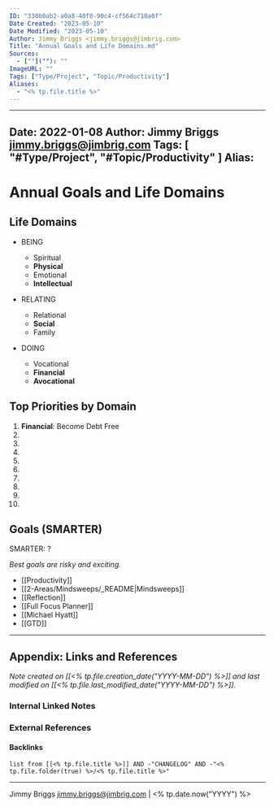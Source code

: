 ```yaml
---
ID: "330b0ab2-a0a8-40f0-90c4-cf564c710a0f"
Date Created: "2023-05-10"
Date Modified: "2023-05-10"
Author: Jimmy Briggs <jimmy.briggs@jimbrig.com>
Title: "Annual Goals and Life Domains.md"
Sources: 
  - [""](""): ""
ImageURL: ""
Tags: ["Type/Project", "Topic/Productivity"]
Aliases:
  - "<% tp.file.title %>"
---
```


---
Date: 2022-01-08
Author: Jimmy Briggs <jimmy.briggs@jimbrig.com>
Tags: [ "#Type/Project", "#Topic/Productivity" ]
Alias: 
---

# Annual Goals and Life Domains

## Life Domains

- BEING
	- Spiritual
	- **Physical**
	- Emotional
	- **Intellectual**

- RELATING
	- Relational
	- **Social**
	- Family

- DOING
	- Vocational
	- **Financial**
	- **Avocational**

## Top Priorities by Domain

1. **Financial**: Become Debt Free
2.
3.
4.
5.
6.
7.
8.
9.
10.

## Goals (SMARTER)

SMARTER: ?

*Best goals are risky and exciting.*


- [[Productivity]]
- [[2-Areas/Mindsweeps/_README|Mindsweeps]]
- [[Reflection]]
- [[Full Focus Planner]]
- [[Michael Hyatt]]
- [[GTD]]



***

## Appendix: Links and References

*Note created on [[<% tp.file.creation_date("YYYY-MM-DD") %>]] and last modified on [[<% tp.file.last_modified_date("YYYY-MM-DD") %>]].*

### Internal Linked Notes

### External References

#### Backlinks

```dataview
list from [[<% tp.file.title %>]] AND -"CHANGELOG" AND -"<% tp.file.folder(true) %>/<% tp.file.title %>"
```


***

Jimmy Briggs <jimmy.briggs@jimbrig.com> | <% tp.date.now("YYYY") %>